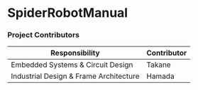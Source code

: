 # SpiderRobotManual

### Project Contributors
| Responsibility                         | Contributor |
| -------------------------------------- | ----------- |
| Embedded Systems & Circuit Design      | Takane      |
| Industrial Design & Frame Architecture | Hamada      |


